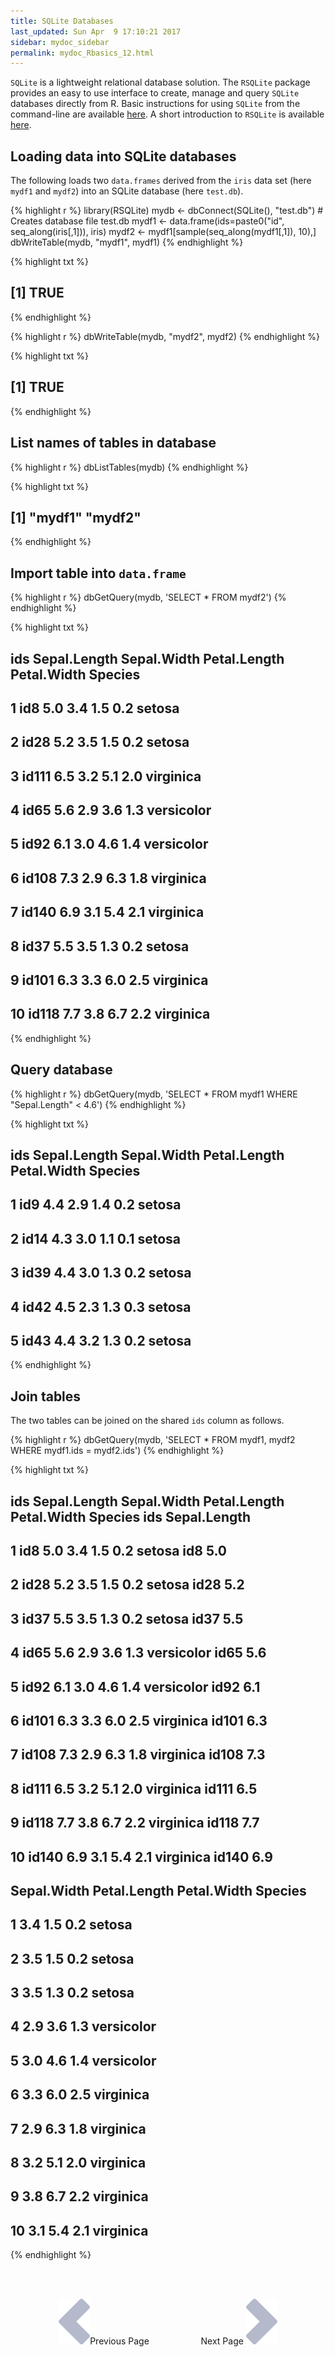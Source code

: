 ```yaml
---
title: SQLite Databases
last_updated: Sun Apr  9 17:10:21 2017
sidebar: mydoc_sidebar
permalink: mydoc_Rbasics_12.html
---
```


`SQLite` is a lightweight relational database solution. The `RSQLite` package provides an easy to use interface to create, manage and query `SQLite` databases directly from R. Basic instructions
for using `SQLite` from the command-line are available [here](https://www.sqlite.org/cli.html). A short introduction to `RSQLite` is available [here](https://github.com/rstats-db/RSQLite/blob/master/vignettes/RSQLite.Rmd).

## Loading data into SQLite databases

The following loads two `data.frames` derived from the `iris` data set (here `mydf1` and `mydf2`) 
into an SQLite database (here `test.db`).


{% highlight r %}
library(RSQLite)
mydb <- dbConnect(SQLite(), "test.db") # Creates database file test.db
mydf1 <- data.frame(ids=paste0("id", seq_along(iris[,1])), iris)
mydf2 <- mydf1[sample(seq_along(mydf1[,1]), 10),]
dbWriteTable(mydb, "mydf1", mydf1)
{% endhighlight %}

{% highlight txt %}
## [1] TRUE
{% endhighlight %}

{% highlight r %}
dbWriteTable(mydb, "mydf2", mydf2)
{% endhighlight %}

{% highlight txt %}
## [1] TRUE
{% endhighlight %}

## List names of tables in database


{% highlight r %}
dbListTables(mydb)
{% endhighlight %}

{% highlight txt %}
## [1] "mydf1" "mydf2"
{% endhighlight %}

## Import table into `data.frame`


{% highlight r %}
dbGetQuery(mydb, 'SELECT * FROM mydf2')
{% endhighlight %}

{% highlight txt %}
##      ids Sepal.Length Sepal.Width Petal.Length Petal.Width    Species
## 1    id8          5.0         3.4          1.5         0.2     setosa
## 2   id28          5.2         3.5          1.5         0.2     setosa
## 3  id111          6.5         3.2          5.1         2.0  virginica
## 4   id65          5.6         2.9          3.6         1.3 versicolor
## 5   id92          6.1         3.0          4.6         1.4 versicolor
## 6  id108          7.3         2.9          6.3         1.8  virginica
## 7  id140          6.9         3.1          5.4         2.1  virginica
## 8   id37          5.5         3.5          1.3         0.2     setosa
## 9  id101          6.3         3.3          6.0         2.5  virginica
## 10 id118          7.7         3.8          6.7         2.2  virginica
{% endhighlight %}

## Query database


{% highlight r %}
dbGetQuery(mydb, 'SELECT * FROM mydf1 WHERE "Sepal.Length" < 4.6')
{% endhighlight %}

{% highlight txt %}
##    ids Sepal.Length Sepal.Width Petal.Length Petal.Width Species
## 1  id9          4.4         2.9          1.4         0.2  setosa
## 2 id14          4.3         3.0          1.1         0.1  setosa
## 3 id39          4.4         3.0          1.3         0.2  setosa
## 4 id42          4.5         2.3          1.3         0.3  setosa
## 5 id43          4.4         3.2          1.3         0.2  setosa
{% endhighlight %}

## Join tables

The two tables can be joined on the shared `ids` column as follows. 


{% highlight r %}
dbGetQuery(mydb, 'SELECT * FROM mydf1, mydf2 WHERE mydf1.ids = mydf2.ids')
{% endhighlight %}

{% highlight txt %}
##      ids Sepal.Length Sepal.Width Petal.Length Petal.Width    Species   ids Sepal.Length
## 1    id8          5.0         3.4          1.5         0.2     setosa   id8          5.0
## 2   id28          5.2         3.5          1.5         0.2     setosa  id28          5.2
## 3   id37          5.5         3.5          1.3         0.2     setosa  id37          5.5
## 4   id65          5.6         2.9          3.6         1.3 versicolor  id65          5.6
## 5   id92          6.1         3.0          4.6         1.4 versicolor  id92          6.1
## 6  id101          6.3         3.3          6.0         2.5  virginica id101          6.3
## 7  id108          7.3         2.9          6.3         1.8  virginica id108          7.3
## 8  id111          6.5         3.2          5.1         2.0  virginica id111          6.5
## 9  id118          7.7         3.8          6.7         2.2  virginica id118          7.7
## 10 id140          6.9         3.1          5.4         2.1  virginica id140          6.9
##    Sepal.Width Petal.Length Petal.Width    Species
## 1          3.4          1.5         0.2     setosa
## 2          3.5          1.5         0.2     setosa
## 3          3.5          1.3         0.2     setosa
## 4          2.9          3.6         1.3 versicolor
## 5          3.0          4.6         1.4 versicolor
## 6          3.3          6.0         2.5  virginica
## 7          2.9          6.3         1.8  virginica
## 8          3.2          5.1         2.0  virginica
## 9          3.8          6.7         2.2  virginica
## 10         3.1          5.4         2.1  virginica
{% endhighlight %}


<br><br><center><a href="mydoc_Rbasics_11.html"><img src="images/left_arrow.png" alt="Previous page."></a>Previous Page &nbsp; &nbsp; &nbsp; &nbsp; &nbsp; &nbsp; &nbsp; &nbsp; &nbsp; &nbsp; Next Page
<a href="mydoc_Rbasics_13.html"><img src="images/right_arrow.png" alt="Next page."></a></center>
